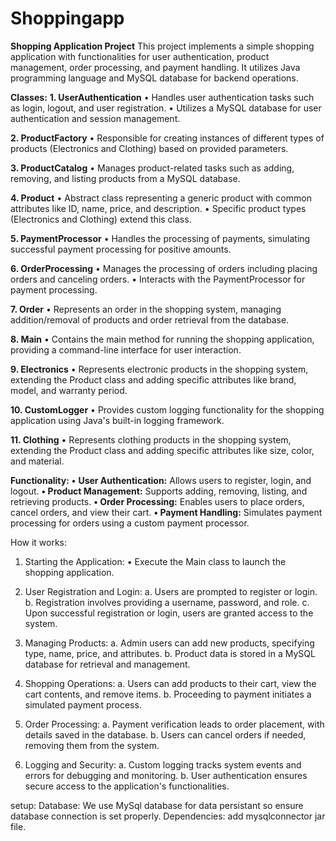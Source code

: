 # Shoppingapp

**Shopping Application Project**
This project implements a simple shopping application with functionalities for user authentication, product management, order processing, and payment handling. It utilizes Java programming language and MySQL database for backend operations.

**Classes:**
**1. UserAuthentication**
•	Handles user authentication tasks such as login, logout, and user registration.
•	Utilizes a MySQL database for user authentication and session management.

**2. ProductFactory**
•	Responsible for creating instances of different types of products (Electronics and Clothing) based on provided parameters.

**3. ProductCatalog**
•	Manages product-related tasks such as adding, removing, and listing products from a MySQL database.

**4. Product**
•	Abstract class representing a generic product with common attributes like ID, name, price, and description.
•	Specific product types (Electronics and Clothing) extend this class.

**5. PaymentProcessor**
•	Handles the processing of payments, simulating successful payment processing for positive amounts.

**6. OrderProcessing**
•	Manages the processing of orders including placing orders and canceling orders.
•	Interacts with the PaymentProcessor for payment processing.

**7. Order**
•	Represents an order in the shopping system, managing addition/removal of products and order retrieval from the database.

**8. Main**
•	Contains the main method for running the shopping application, providing a command-line interface for user interaction.

**9. Electronics**
•	Represents electronic products in the shopping system, extending the Product class and adding specific attributes like brand, model, and warranty period.

**10. CustomLogger**
•	Provides custom logging functionality for the shopping application using Java's built-in logging framework.

**11. Clothing**
•	Represents clothing products in the shopping system, extending the Product class and adding specific attributes like size, color, and material.

**Functionality:**
**•**	**User Authentication:** Allows users to register, login, and logout.
**•	Product Management:** Supports adding, removing, listing, and retrieving products.
**•	Order Processing:** Enables users to place orders, cancel orders, and view their cart.
**•	Payment Handling:** Simulates payment processing for orders using a custom payment processor.

How it works:
1.	Starting the Application:
•	Execute the Main class to launch the shopping application.

2.	User Registration and Login:
a.	Users are prompted to register or login.
b.	Registration involves providing a username, password, and role.
c.	Upon successful registration or login, users are granted access to the system.

3.	Managing Products:
a.	Admin users can add new products, specifying type, name, price, and attributes.
b.	Product data is stored in a MySQL database for retrieval and management.

4.	Shopping Operations:
a.	Users can add products to their cart, view the cart contents, and remove items.
b.	Proceeding to payment initiates a simulated payment process.

5.	Order Processing:
a.	Payment verification leads to order placement, with details saved in the database.
b.	Users can cancel orders if needed, removing them from the system.

6.	Logging and Security:
a.	Custom logging tracks system events and errors for debugging and monitoring.
b.	User authentication ensures secure access to the application's functionalities.

setup:
Database: We use MySql database for data persistant so ensure database connection is set properly.
Dependencies: add mysqlconnector jar file.
